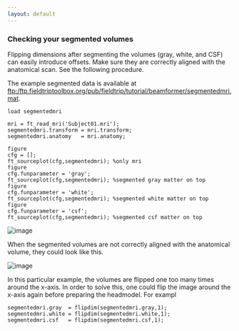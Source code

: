 ```yaml
---
layout: default
---
```


### Checking your segmented volumes

Flipping dimensions after segmenting the volumes (gray, white, and CSF) can easily introduce offsets. Make sure they are correctly aligned with the anatomical scan. See the following procedure. 

The example segmented data is available at [ftp:/ftp.fieldtriptoolbox.org/pub/fieldtrip/tutorial/beamformer/segmentedmri.mat](ftp://ftp.fieldtriptoolbox.org/pub/fieldtrip/tutorial/beamformer/segmentedmri.mat).   

	load segmentedmri
	
	mri = ft_read_mri('Subject01.mri');
	segmentedmri.transform = mri.transform;
	segmentedmri.anatomy   = mri.anatomy;
	
	figure
	cfg = [];
	ft_sourceplot(cfg,segmentedmri); %only mri
	figure
	cfg.funparameter = 'gray';
	ft_sourceplot(cfg,segmentedmri); %segmented gray matter on top
	figure
	cfg.funparameter = 'white';
	ft_sourceplot(cfg,segmentedmri); %segmented white matter on top
	figure
	cfg.funparameter = 'csf';
	ft_sourceplot(cfg,segmentedmri); %segmented csf matter on top

![image](/media/example/mnispace/segmentcheck_right.jpg)

When the segmented volumes are not correctly aligned with the anatomical volume, they could look like this. 

![image](/media/example/mnispace/segmentcheck_wrong.jpg)

In this particular example, the volumes are flipped one too many times around the x-axis. In order to solve this, one could flip the image around the x-axis again before preparing the headmodel. For exampl

	segmentedmri.gray  = flipdim(segmentedmri.gray,1);
	segmentedmri.white = flipdim(segmentedmri.white,1);
	segmentedmri.csf   = flipdim(segmentedmri.csf,1);

